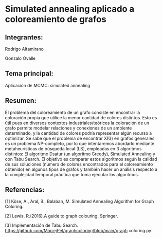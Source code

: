 # Simulated annealing aplicado a coloreamiento de grafos

## Integrantes:

Rodrigo Altamirano

Gonzalo Ovalle

## Tema principal:

Aplicación de MCMC: simulated annealing

## Resumen:

El problema del coloreamiento de un grafo consiste en encontrar la coloración propia que utilice la menor cantidad de colores distintos. Esto es útil pues en diversos contextos industriales/teóricos la coloración de un grafo permite modelar relaciones y conexiones de un ambiente determinado, y la cantidad de colores podría representar algún recurso a optimizar. Se sabe que el problema de encontrar X(G) en grafos generales es un problema NP-completo, por lo que intentaremos abordarlo mediante metaheurísticas de búsqueda local (LS), empleadas en 3 algoritmos distintos: El algoritmo Dsatur (un algoritmo Greedy), Simulated Annealing y con Tabu Search. El objetivo es comparar estos algoritmos según la calidad de sus soluciones (número de colores encontrados para el coloreamiento obtenido) en algunos tipos de grafos y también hacer un análisis respecto a la complejidad temporal práctica que toma ejecutar los algoritmos.

## Referencias:

[1] Köse, A., Aral, B., Balaban, M. Simulated Annealing Algorithm for Graph Coloring.

[2] Lewis, R.(2016).A guide to graph colouring. Springer.

[3]  Implementación de Tabu Search. https://github.com/MaciejPel/graphcoloring/blob/main/graph coloring.py
